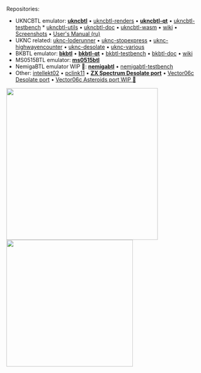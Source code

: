 Repositories:
* UKNCBTL emulator: [**ukncbtl**](https://github.com/nzeemin/ukncbtl/) • [ukncbtl-renders](https://github.com/nzeemin/ukncbtl-renders/) • [**ukncbtl-qt**](https://github.com/nzeemin/ukncbtl-qt/) • [ukncbtl-testbench](https://github.com/nzeemin/ukncbtl-testbench/) * [ukncbtl-utils](https://github.com/nzeemin/ukncbtl-utils/) • [ukncbtl-doc](https://github.com/nzeemin/ukncbtl-doc/) • [ukncbtl-wasm](https://github.com/nzeemin/ukncbtl-wasm/) • [wiki](https://github.com/nzeemin/ukncbtl-doc/wiki) • [Screenshots](https://github.com/nzeemin/ukncbtl-doc/wiki/Screenshots-ru) • [User's Manual (ru)](https://github.com/nzeemin/ukncbtl-doc/wiki/Users-Manual-ru)
* UKNC related: [uknc-loderunner](https://github.com/nzeemin/uknc-loderunner) • [uknc-stopexpress](https://github.com/nzeemin/uknc-stopexpress) • [uknc-highwayencounter](https://github.com/nzeemin/uknc-highwayencounter) • [uknc-desolate](https://github.com/nzeemin/uknc-desolate) • [uknc-various](https://github.com/nzeemin/uknc-various)
* BKBTL emulator: [**bkbtl**](https://github.com/nzeemin/bkbtl) • [**bkbtl-qt**](https://github.com/nzeemin/bkbtl-qt) • [bkbtl-testbench](https://github.com/nzeemin/bkbtl-testbench) • [bkbtl-doc](https://github.com/nzeemin/bkbtl-doc) • [wiki](https://github.com/nzeemin/bkbtl-doc/wiki)
* MS0515BTL emulator: [**ms0515btl**](https://github.com/nzeemin/ms0515btl)
* NemigaBTL emulator WIP 🚧: [**nemigabtl**](https://github.com/nzeemin/nemigabtl) • [nemigabtl-testbench](https://github.com/nzeemin/nemigabtl-testbench)
* Other: [intellekt02](https://github.com/nzeemin/intellekt02/) • [pclink11](https://github.com/nzeemin/pclink11/) • [**ZX Spectrum Desolate port**](https://github.com/nzeemin/spectrum-desolate) • [Vector06c Desolate port](https://github.com/nzeemin/vector06c-desolate) • [Vector06c Asteroids port WIP 🚧](https://github.com/nzeemin/vector06c-asteroids)

<img src="https://github-readme-stats.vercel.app/api?username=nzeemin&show_icons=true&theme=default" width="395"/> <img src="https://github-readme-stats.vercel.app/api/top-langs?username=nzeemin&layout=compact&theme=default" width="330"/>

